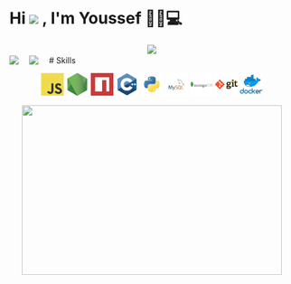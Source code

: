 # Hi <img src="https://media.giphy.com/media/hvRJCLFzcasrR4ia7z/giphy.gif" width="25px"> , I'm Youssef 👦🏻💻

<div align="center">
    <img src="https://media.giphy.com/media/qgQUggAC3Pfv687qPC/giphy.gif" width="60%">
</div>

<div align="center">
<a href="https://twitter.com/ye_ezzat">
  <img align="left"  width="35px" src="https://raw.githubusercontent.com/peterthehan/peterthehan/master/assets/twitter.svg" />
</a>
<a href="https://www.linkedin.com/in/youssef--ezzat/">
  <img align="left" width = 35px  src="https://raw.githubusercontent.com/peterthehan/peterthehan/master/assets/linkedin.svg" />
</a>
</div>
# Skills

<p align="center">
    <code><img height="40" src="https://raw.githubusercontent.com/github/explore/80688e429a7d4ef2fca1e82350fe8e3517d3494d/topics/javascript/javascript.png"></code>
    <code><img height="40" src="https://raw.githubusercontent.com/github/explore/80688e429a7d4ef2fca1e82350fe8e3517d3494d/topics/nodejs/nodejs.png"></code>
    <code><img height="40" src="https://raw.githubusercontent.com/github/explore/80688e429a7d4ef2fca1e82350fe8e3517d3494d/topics/npm/npm.png"></code>
    <code><img height="40" src="https://raw.githubusercontent.com/github/explore/80688e429a7d4ef2fca1e82350fe8e3517d3494d/topics/cpp/cpp.png"></code>
    <code><img height="40" src="https://raw.githubusercontent.com/github/explore/80688e429a7d4ef2fca1e82350fe8e3517d3494d/topics/python/python.png"></code>
    <code><img height="40" src="https://raw.githubusercontent.com/github/explore/80688e429a7d4ef2fca1e82350fe8e3517d3494d/topics/mysql/mysql.png"></code>
        <code><img height="40" src="https://raw.githubusercontent.com/github/explore/80688e429a7d4ef2fca1e82350fe8e3517d3494d/topics/mongodb/mongodb.png"></code>
    <code><img height="40" src="https://raw.githubusercontent.com/github/explore/80688e429a7d4ef2fca1e82350fe8e3517d3494d/topics/git/git.png"></code>
    <code><img height="40" src="https://raw.githubusercontent.com/github/explore/80688e429a7d4ef2fca1e82350fe8e3517d3494d/topics/docker/docker.png"></code>

</p>

<div align="center">   
    <img width="460" height="300" src="https://github-readme-stats.vercel.app/api/top-langs/?username=yossefezzat&layout=compact&theme=dracula"> 
</div>
